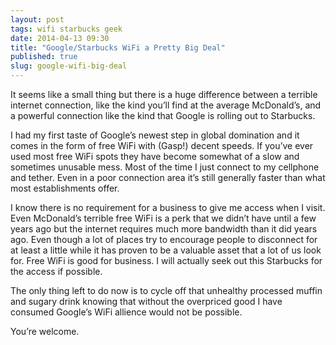 ```yaml
---
layout: post
tags: wifi starbucks geek
date: 2014-04-13 09:30
title: "Google/Starbucks WiFi a Pretty Big Deal"
published: true
slug: google-wifi-big-deal
---
```

It seems like a small thing but there is a huge difference between a terrible internet connection, like the kind you’ll find at the average McDonald’s, and a powerful connection like the kind that Google is rolling out to Starbucks.

I had my first taste of Google’s newest step in global domination and it comes in the form of free WiFi with (Gasp!) decent speeds.  If you’ve ever used most free WiFi spots they have become somewhat of a slow and sometimes unusable mess.  Most of the time I just connect to my cellphone and tether.  Even in a poor connection area it’s still generally faster than what most establishments offer.

I know there is no requirement for a business to give me access when I visit.  Even McDonald’s terrible free WiFi is a perk that we didn’t have until a few years ago but the internet requires much more bandwidth than it did years ago.  Even though a lot of places try to encourage people to disconnect for at least a little while it has proven to be a valuable asset that a lot of us look for.  Free WiFi is good for business.  I will actually seek out this Starbucks for the access if possible.

The only thing left to do now is to cycle off that unhealthy processed muffin and sugary drink knowing that without the overpriced good I have consumed Google’s WiFi allience would not be possible.

You’re welcome.
